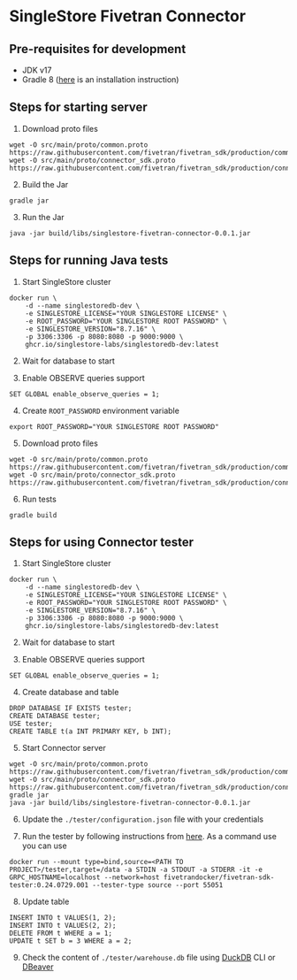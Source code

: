 # SingleStore Fivetran Connector

## Pre-requisites for development

- JDK v17
- Gradle 8 ([here](https://gradle.org/install/#manually) is an installation instruction)

## Steps for starting server

1. Download proto files

```
wget -O src/main/proto/common.proto https://raw.githubusercontent.com/fivetran/fivetran_sdk/production/common.proto
wget -O src/main/proto/connector_sdk.proto https://raw.githubusercontent.com/fivetran/fivetran_sdk/production/connector_sdk.proto
```

2. Build the Jar

```
gradle jar
```

3. Run the Jar

```
java -jar build/libs/singlestore-fivetran-connector-0.0.1.jar
```

## Steps for running Java tests

1. Start SingleStore cluster

```
docker run \
    -d --name singlestoredb-dev \
    -e SINGLESTORE_LICENSE="YOUR SINGLESTORE LICENSE" \
    -e ROOT_PASSWORD="YOUR SINGLESTORE ROOT PASSWORD" \
    -e SINGLESTORE_VERSION="8.7.16" \
    -p 3306:3306 -p 8080:8080 -p 9000:9000 \
    ghcr.io/singlestore-labs/singlestoredb-dev:latest
```

2. Wait for database to start

3. Enable OBSERVE queries support

```
SET GLOBAL enable_observe_queries = 1;
```

4. Create `ROOT_PASSWORD` environment variable

```
export ROOT_PASSWORD="YOUR SINGLESTORE ROOT PASSWORD"
```

5. Download proto files

```
wget -O src/main/proto/common.proto https://raw.githubusercontent.com/fivetran/fivetran_sdk/production/common.proto
wget -O src/main/proto/connector_sdk.proto https://raw.githubusercontent.com/fivetran/fivetran_sdk/production/connector_sdk.proto
```

6. Run tests

```
gradle build
```

## Steps for using Connector tester

1. Start SingleStore cluster

```
docker run \
    -d --name singlestoredb-dev \
    -e SINGLESTORE_LICENSE="YOUR SINGLESTORE LICENSE" \
    -e ROOT_PASSWORD="YOUR SINGLESTORE ROOT PASSWORD" \
    -e SINGLESTORE_VERSION="8.7.16" \
    -p 3306:3306 -p 8080:8080 -p 9000:9000 \
    ghcr.io/singlestore-labs/singlestoredb-dev:latest
```

2. Wait for database to start

3. Enable OBSERVE queries support

```
SET GLOBAL enable_observe_queries = 1;
```

4. Create database and table

```
DROP DATABASE IF EXISTS tester;
CREATE DATABASE tester;
USE tester;
CREATE TABLE t(a INT PRIMARY KEY, b INT);
```

5. Start Connector server

```
wget -O src/main/proto/common.proto https://raw.githubusercontent.com/fivetran/fivetran_sdk/production/common.proto
wget -O src/main/proto/connector_sdk.proto https://raw.githubusercontent.com/fivetran/fivetran_sdk/production/connector_sdk.proto
gradle jar
java -jar build/libs/singlestore-fivetran-connector-0.0.1.jar
```

6. Update the `./tester/configuration.json` file with your credentials

7. Run the tester by following instructions
   from [here](https://github.com/fivetran/fivetran_sdk/blob/main/tools/destination-tester/README.md).
   As a command use you can use

```
docker run --mount type=bind,source=<PATH TO PROJECT>/tester,target=/data -a STDIN -a STDOUT -a STDERR -it -e GRPC_HOSTNAME=localhost --network=host fivetrandocker/fivetran-sdk-tester:0.24.0729.001 --tester-type source --port 55051
```

8. Update table

```
INSERT INTO t VALUES(1, 2);
INSERT INTO t VALUES(2, 2);
DELETE FROM t WHERE a = 1;
UPDATE t SET b = 3 WHERE a = 2;
```

9. Check the content of `./tester/warehouse.db` file
   using [DuckDB](https://duckdb.org/docs/api/cli/overview.html) CLI
   or [DBeaver](https://duckdb.org/docs/guides/sql_editors/dbeaver)
